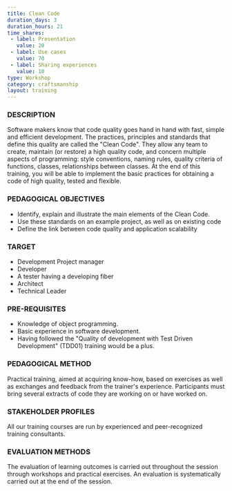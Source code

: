 ```yaml
---
title: Clean Code
duration_days: 3
duration_hours: 21
time_shares:
 - label: Presentation
   value: 20
 - label: Use cases
   value: 70
 - label: Sharing experiences
   value: 10
type: Workshop
category: craftsmanship
layout: training
---
```

### DESCRIPTION
Software makers know that code quality goes hand in hand with fast, simple and efficient development. The practices, principles and standards that define this quality are called the "Clean Code". They allow any team to create, maintain (or restore) a high quality code, and concern multiple aspects of programming: style conventions, naming rules, quality criteria of functions, classes, relationships between classes. At the end of this training, you will be able to implement the basic practices for obtaining a code of high quality, tested and flexible.

### PEDAGOGICAL OBJECTIVES
* Identify, explain and illustrate the main elements of the Clean Code.
* Use these standards on an example project, as well as on existing code
* Define the link between code quality and application scalability

### TARGET
* Development Project manager
* Developer
* A tester having a developing fiber
* Architect
* Technical Leader

### PRE-REQUISITES
* Knowledge of object programming.
* Basic experience in software development.
* Having followed the "Quality of development with Test Driven Development" (TDD01) training would be a plus.

### PEDAGOGICAL METHOD
Practical training, aimed at acquiring know-how, based on exercises as well as exchanges and feedback from the trainer's experience. 
Participants must bring several extracts of code they are working on or have worked on.

### STAKEHOLDER PROFILES
All our training courses are run by experienced and peer-recognized training consultants.

### EVALUATION METHODS
The evaluation of learning outcomes is carried out throughout the session through workshops and practical exercises. An evaluation is systematically carried out at the end of the session.
